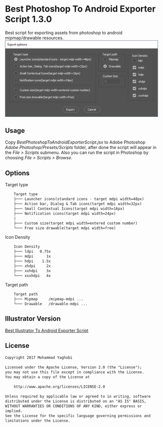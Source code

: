 Best Photoshop To Android Exporter Script 1.3.0
=================================

Best script for exporting assets from photoshop to android mipmap/drawable resources.<br>
![Alt text](screenshot/shot1.png?raw=true "ScreenShot Best Photoshop To Android Exporter Script")

Usage
---
Copy *BestPhotoshopToAndroidExporterScript.jsx* to Adobe Photoshop *Adobe Photoshop/Presets/Scripts* folder, after done the script will appear in the *File > Scripts* submenu.
Also you can run the script in Photoshop by choosing *File > Scripts > Browse*.

Options
---
Target type
```
    Target type
    ├─── Launcher icons(standard icons - target mdpi width=48px)
    ├─── Action bar, Dialog & Tab icons(target mdpi width=32px)
    ├─── Small Contextual Icons(target mdpi width=16px)
    ├─── Notification icons(target mdpi width=24px)
    |
    ├─── Custom size(target mdpi width=entered custom number)
    └─── Free size drawable(target mdpi width=free)
```

Icon Density
```
    Icon Density
    ├─── ldpi   0.75x
    ├─── mdpi      1x
    ├─── hdpi    1.5x
    ├─── xhdpi     2x
    ├─── xxhdpi    3x
    └─── xxxhdpi   4x
```

Target path
```
    Target path
    ├─── Mipmap		/mipmap-mdpi ...
    └─── Drawable	/drawable-mdpi ...
```

Illustrator Version
---
[Best Illustrator To Android Exporter Script](http://myaghobi.github.io/Best-Illustrator-To-Android-Exporter-Script/ "ScreenShot Best Illustrator To Android Exporter Script")

License
---
```
Copyright 2017 Mohammad Yaghobi

Licensed under the Apache License, Version 2.0 (the "License");
you may not use this file except in compliance with the License.
You may obtain a copy of the License at

    http://www.apache.org/licenses/LICENSE-2.0

Unless required by applicable law or agreed to in writing, software
distributed under the License is distributed on an "AS IS" BASIS,
WITHOUT WARRANTIES OR CONDITIONS OF ANY KIND, either express or implied.
See the License for the specific language governing permissions and
limitations under the License.
```
